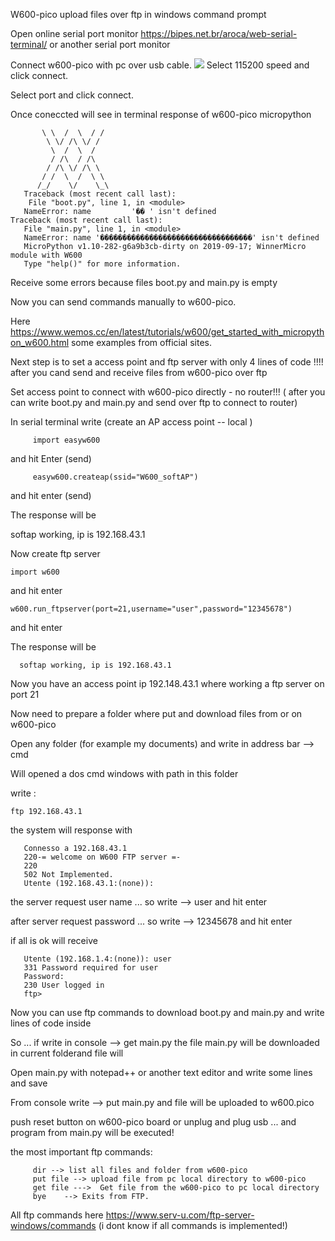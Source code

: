 W600-pico upload files over ftp in windows command prompt

Open online serial port monitor https://bipes.net.br/aroca/web-serial-terminal/ or another serial port monitor

Connect w600-pico with pc over usb cable.
[<img src="https://github.com/costycnc/w600-pico-micropython/blob/main/w600-pico%20upload%20file%20over%20ftp%20windows/foto/costycnc-foam-cutter.jpg?raw=true">](https://www.youtube.com/watch?v=bhKmkqbpgdc)
Select 115200 speed and click connect.

Select port and click connect.

Once coneccted will see in terminal response of w600-pico micropython

           \ \  /  \  / /                                                                                                                                   
            \ \/ /\ \/ /                                                                                                                                    
             \  /  \  /                                                                                                                                     
             / /\  / /\                                                                                                                                     
            / /\ \/ /\ \                                                                                                                                    
           / /  \  /  \ \                                                                                                                                   
          /_/    \/    \_\                                                                                                                                  
       Traceback (most recent call last):                                                                                                                    
        File "boot.py", line 1, in <module>                                                                                                                 
       NameError: name         '�� ' isn't defined                                                                                                                          Traceback (most recent call last):                                                                                                                    
       File "main.py", line 1, in <module>                                                                                                                 
       NameError: name '����������������������������������' isn't defined                                                                                    
       MicroPython v1.10-282-g6a9b3cb-dirty on 2019-09-17; WinnerMicro module with W600                                                                      
       Type "help()" for more information.  
       
Receive some errors because files boot.py   and main.py is empty    

Now you can send commands manually to w600-pico.

Here https://www.wemos.cc/en/latest/tutorials/w600/get_started_with_micropython_w600.html  some examples from official sites.

Next step is to set a access point and ftp server with only 4 lines of code !!!! after you cand send and receive files from w600-pico over ftp

Set access point to connect with w600-pico directly - no router!!! ( after you can write boot.py and main.py and send over ftp to connect to router)

In serial terminal write (create an AP access point -- local )

         import easyw600

and hit Enter (send)

         easyw600.createap(ssid="W600_softAP")
    
and hit enter (send)

The response will be 
                                                                                                            
   softap working, ip is 192.168.43.1   

Now create ftp server

    import w600
    
and hit enter   

    w600.run_ftpserver(port=21,username="user",password="12345678")
    
and hit enter  

The response will be
                                                                                                            
      softap working, ip is 192.168.43.1
      
Now you have an access point ip 192.148.43.1 where working a ftp server on port 21 

Now need to prepare a folder where put and download files from or on w600-pico
     
Open any folder   (for example my documents) and write in address bar -->  cmd  

Will opened a dos cmd windows with path in this folder

write :

    ftp 192.168.43.1
    
the system will response with    

       Connesso a 192.168.43.1
       220-= welcome on W600 FTP server =-
       220
       502 Not Implemented.
       Utente (192.168.43.1:(none)):
       
the server request user name ... so write  -->  user       and hit enter

after server request password ... so write  --> 12345678   and hit enter

if all is ok will receive

       Utente (192.168.1.4:(none)): user
       331 Password required for user
       Password:
       230 User logged in
       ftp>

Now you can use ftp commands to download boot.py and main.py and write lines of code inside

So ... if write in console --> get main.py  the file main.py will be downloaded in current folderand file will 

Open main.py with notepad++ or another text editor and write some lines and save

From console write --> put main.py   and file will be uploaded to w600.pico

push reset button on w600-pico board or unplug and plug usb ... and program from main.py will be executed!



the most important ftp commands:

         dir --> list all files and folder from w600-pico
         put file --> upload file from pc local directory to w600-pico
         get file --->	Get file from the w600-pico to pc local directory
         bye	--> Exits from FTP.

All ftp commands here https://www.serv-u.com/ftp-server-windows/commands (i dont know if all commands is implemented!) 
